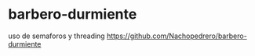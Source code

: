 # barbero-durmiente
uso de semaforos y threading 
https://github.com/Nachopedrero/barbero-durmiente

